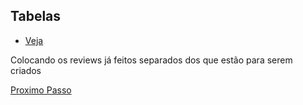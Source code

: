 ## Tabelas

- [Veja](https://www.vuemastery.com/courses/intro-to-vue-js/tabs)

Colocando os reviews já feitos separados dos que estão para serem criados

[Proximo Passo](https://github.com/LucasFDutra/Minhas-apostilas/tree/master/VueJS/012%20-%20Tentando%20fazer%20um%20site%20simples)
